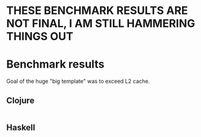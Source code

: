# THESE BENCHMARK RESULTS ARE NOT FINAL, I AM STILL HAMMERING THINGS OUT


# Benchmark results


Goal of the huge "big template" was to exceed L2 cache.


## Clojure

```
```

## Haskell

```
```
